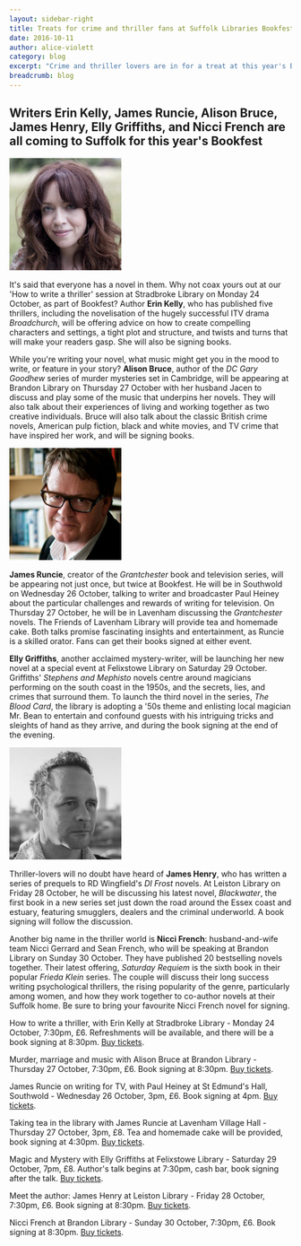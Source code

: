```yaml
---
layout: sidebar-right
title: Treats for crime and thriller fans at Suffolk Libraries Bookfest
date: 2016-10-11
author: alice-violett
category: blog
excerpt: "Crime and thriller lovers are in for a treat at this year's Bookfest."
breadcrumb: blog
---
```

**Writers Erin Kelly, James Runcie, Alison Bruce, James Henry, Elly Griffiths, and Nicci French are all coming to Suffolk for this year's Bookfest**
---

![Erin Kelly](/images/article/erin-kelly-r.jpg)

It's said that everyone has a novel in them.  Why not coax yours out at our 'How to write a thriller' session at Stradbroke Library on Monday 24 October, as part of Bookfest?  Author **Erin Kelly**, who has published five thrillers, including the novelisation of the hugely successful ITV drama <cite>Broadchurch</cite>, will be offering advice on how to create compelling characters and settings, a tight plot and structure, and twists and turns that will make your readers gasp.  She will also be signing books.

While you're writing your novel, what music might get you in the mood to write, or feature in your story?  **Alison Bruce**, author of the <cite>DC Gary Goodhew</cite> series of murder mysteries set in Cambridge, will be appearing at Brandon Library on Thursday 27 October with her husband Jacen to discuss and play some of the music that underpins her novels.  They will also talk about their experiences of living and working together as two creative individuals.  Bruce will also talk about the classic British crime novels, American pulp fiction, black and white movies, and TV crime that have inspired her work, and will be signing books.

![James Runcie](/images/article/bookfest-james-runcie-r.jpg)

**James Runcie**, creator of the <cite>Grantchester</cite> book and television series, will be appearing not just once, but twice at Bookfest.  He will be in Southwold on Wednesday 26 October, talking to writer and broadcaster Paul Heiney about the particular challenges and rewards of writing for television.  On Thursday 27 October, he will be in Lavenham discussing the <cite>Grantchester</cite> novels.  The Friends of Lavenham Library will provide tea and homemade cake.  Both talks promise fascinating insights and entertainment, as Runcie is a skilled orator.  Fans can get their books signed at either event.

**Elly Griffiths**, another acclaimed mystery-writer, will be launching her new novel at a special event at Felixstowe Library on Saturday 29 October.  Griffiths' <cite>Stephens and Mephisto</cite> novels centre around magicians performing on the south coast in the 1950s, and the secrets, lies, and crimes that surround them.  To launch the third novel in the series, <cite>The Blood Card</cite>, the library is adopting a '50s theme and enlisting local magician Mr. Bean to entertain and confound guests with his intriguing tricks and sleights of hand as they arrive, and during the book signing at the end of the evening.

![James Henry](/images/article/james-henry-200.jpg)

Thriller-lovers will no doubt have heard of **James Henry**, who has written a series of prequels to RD Wingfield's <cite>DI Frost</cite> novels.  At Leiston Library on Friday 28 October, he will be discussing his latest novel, <cite>Blackwater</cite>, the first book in a new series set just down the road around the Essex coast and estuary, featuring smugglers, dealers and the criminal underworld.  A book signing will follow the discussion.

Another big name in the thriller world is **Nicci French**: husband-and-wife team Nicci Gerrard and Sean French, who will be speaking at Brandon Library on Sunday 30 October.  They have published 20 bestselling novels together.  Their latest offering, <cite>Saturday Requiem</cite> is the sixth book in their popular <cite>Frieda Klein</cite> series.  The couple will discuss their long success writing psychological thrillers, the rising popularity of the genre, particularly among women, and how they work together to co-author novels at their Suffolk home.  Be sure to bring your favourite Nicci French novel for signing.

<div class="{% include /c/generic-panel.html %}">

<p>How to write a thriller, with Erin Kelly at Stradbroke Library - Monday 24 October, 7:30pm, £6.  Refreshments will be available, and there will be a book signing at 8:30pm. <a href="https://www.eventbrite.co.uk/e/how-to-write-a-thriller-with-erin-kelly-tickets-27003937504">Buy tickets</a>.</p>

<p>Murder, marriage and music with Alison Bruce at Brandon Library - Thursday 27 October, 7:30pm, £6.  Book signing at 8:30pm. <a href="https://www.eventbrite.co.uk/e/alison-bruce-tickets-27878580585">Buy tickets</a>.</p>

<p>James Runcie on writing for TV, with Paul Heiney at St Edmund's Hall, Southwold - Wednesday 26 October, 3pm, £6.  Book signing at 4pm. <a href="https://www.eventbrite.co.uk/e/james-runcie-talks-about-writing-for-tv-tickets-26051152699">Buy tickets</a>.</p>

<p>Taking tea in the library with James Runcie at Lavenham Village Hall - Thursday 27 October, 3pm, £8.  Tea and homemade cake will be provided, book signing at 4:30pm. <a href="https://www.eventbrite.co.uk/e/taking-tea-in-the-library-with-james-runcie-tickets-26051385395">Buy tickets</a>.</p>

<p>Magic and Mystery with Elly Griffiths at Felixstowe Library - Saturday 29 October, 7pm, £8.  Author's talk begins at 7:30pm, cash bar, book signing after the talk. <a href="https://www.eventbrite.co.uk/e/the-magic-of-elly-griffiths-tickets-26051437551">Buy tickets</a>.<p>

<p>Meet the author: James Henry at Leiston Library - Friday 28 October, 7:30pm, £6.  Book signing at 8:30pm. <a href="https://www.eventbrite.co.uk/e/meet-the-author-james-henry-tickets-27624937933">Buy tickets</a>.<p>

<p>Nicci French at Brandon Library - Sunday 30 October, 7:30pm, £6.  Book signing at 8:30pm. <a href="https://www.eventbrite.co.uk/e/nicci-french-tickets-27303274830">Buy tickets</a>.<p>
</div>
